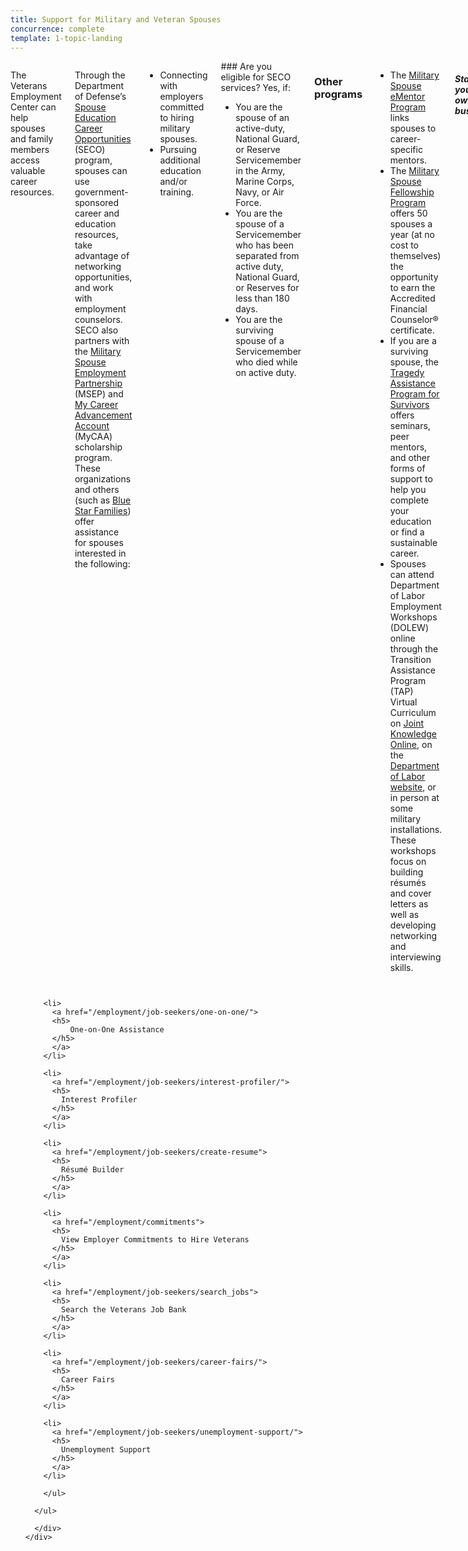```yaml
---
title: Support for Military and Veteran Spouses
concurrence: complete
template: 1-topic-landing
---
```


<div class="main" role="main" markdown="0">

<div class="section one" markdown="0">
<div class="primary" markdown="0">
<div class="row" markdown="0">
<div class="small-12 columns usa-content" markdown="1">

The Veterans Employment Center can help spouses and family members access valuable career resources. 

Through the Department of Defense’s [Spouse Education Career Opportunities](https://myseco.militaryonesource.mil/Portal/) (SECO) program, spouses can use government-sponsored career and education resources, take advantage of networking opportunities, and work with employment counselors. SECO also partners with the [Military Spouse Employment Partnership](https://msepjobs.militaryonesource.mil/msep/) (MSEP) and [My Career Advancement Account](https://myseco.militaryonesource.mil/Portal/Media/Default/Collaterals_Catalog/Program_Overview/MyCAA-Helping-Spouses-Reach-Career-Goals.pdf) (MyCAA) scholarship program. These organizations and others (such as [Blue Star Families](https://www.bluestarfam.org/)) offer assistance for spouses interested in the following:

- Connecting with employers committed to hiring military spouses.
- Pursuing additional education and/or training.  

<div class="call-out" markdown="1">
### Are you eligible for SECO services? 
Yes, if:

- You are the spouse of an active-duty, National Guard, or Reserve Servicemember in the Army, Marine Corps, Navy, or Air Force. 
- You are the spouse of a Servicemember who has been separated from active duty, National Guard, or Reserves for less than 180 days.
- You are the surviving spouse of a Servicemember who died while on active duty.
</div>

### Other programs
- The [Military Spouse eMentor Program](https://ementorprogram.org/p/milspouse/about) links spouses to career-specific mentors. 
- The [Military Spouse Fellowship Program](http://www.saveandinvest.org/military/military-spouse-fellowship-program) offers 50 spouses a year (at no cost to themselves) the opportunity to earn the Accredited Financial Counselor® certificate.
- If you are a surviving spouse, the [Tragedy Assistance Program for Survivors](http://www.taps.org/) offers seminars, peer mentors, and other forms of support to help you complete your education or find a sustainable career. 
- Spouses can attend Department of Labor Employment Workshops (DOLEW) online through the Transition Assistance Program (TAP) Virtual Curriculum on [Joint Knowledge Online](https://jkodirect.jten.mil), on the [Department of Labor website](https://www.dol.gov/vets/), or in person at some military installations. These workshops focus on building résumés and cover letters as well as developing networking and interviewing skills.

##### Start your own business
- If entrepreneurship interests you, learn about everything from start-up costs to business, accounting, and financial assistance with three programs: [SCORE](https://www.score.org/topics/veteran_guards_reservists ), the [Small Business Administration](https://www.sba.gov/content/veteran-service-disabled-veteran-owned)(SBA), and [Entrepreneurship Boot Camp](https://myseco.militaryonesource.mil/Portal/Content/View/2622). 

<hr>

### How it works
Sign up for a current DS Logon ID. This is the same login used for online services like TRICARE. If you are unsure of your DS Logon, visit [My Access Center](https://myaccess.dmdc.osd.mil/identitymanagement/help.do?execution=e1s1).

- Request a logon account.  
- Register on the SECO site.

</div>
</div>
</div>


<div class="navigation">
  <div class="row">
    <div class="small-12 columns">
        <ul class="small-block-grid-1 medium-block-grid-3 cards small">

        <li>
          <a href="/employment/job-seekers/one-on-one/">
          <h5>
              One-on-One Assistance
          </h5>
          </a>
        </li>

        <li>
          <a href="/employment/job-seekers/interest-profiler/">
          <h5>
            Interest Profiler
          </h5>
          </a>
        </li>

        <li>
          <a href="/employment/job-seekers/create-resume">
          <h5>
            Résumé Builder
          </h5>
          </a>
        </li>

        <li>
          <a href="/employment/commitments">
          <h5>
            View Employer Commitments to Hire Veterans
          </h5>
          </a>
        </li>

        <li>
          <a href="/employment/job-seekers/search_jobs">
          <h5>
            Search the Veterans Job Bank
          </h5>
          </a>
        </li>

        <li>
          <a href="/employment/job-seekers/career-fairs/">
          <h5>
            Career Fairs
          </h5>
          </a>
        </li>

        <li>
          <a href="/employment/job-seekers/unemployment-support/">
          <h5>
            Unemployment Support
          </h5>
          </a>
        </li>  

        </ul>

      </ul>

      </div>
    </div>  
  </div>
</div>
